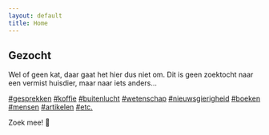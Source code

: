 ```yaml
---
layout: default
title: Home
---
```


<section>
<h1>Gezocht</h1>
<p>Wel of geen kat, daar gaat het hier dus niet om. Dit is geen zoektocht naar een vermist huisdier, maar naar <span class="nowrap">iets&nbsp;anders<span class="dots">...</span></span></p>

<p>
  <a href="#"><span class="hashtag">#</span>gesprekken</a> 
  <a href="#"><span class="hashtag">#</span>koffie</a> 
  <a href="#"><span class="hashtag">#</span>buitenlucht</a> 
  <a href="#"><span class="hashtag">#</span>wetenschap</a>  
  <a href="#"><span class="hashtag">#</span>nieuwsgierigheid</a> 
  <a href="#"><span class="hashtag">#</span>boeken</a> 
  <a href="#"><span class="hashtag">#</span>mensen</a> 
  <a href="#"><span class="hashtag">#</span>artikelen</a> 
  <a href="#"><span class="hashtag">#</span>etc.</a> 
  </p>

<p>Zoek mee!&nbsp;<span class="noshadow">&#129488;</span></p>
</section>

<div class="bottom">
  <div class="main-cat"></div>
  <div class="little-cat">
    <img src="{{ '/assets/images/little-cat.svg' | relative_url }}" alt="">
  </div> 
</div>
